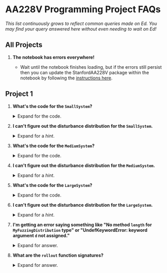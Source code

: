 # AA228V Programming Project FAQs

_This list continuously grows to reflect common queries made on Ed. You may find your query answered here without even needing to wait on Ed!_

## All Projects

1. **The notebook has errors everywhere!**

    - Wait until the notebook finishes loading, but if the errors still persist then you can update the StanfordAA228V package within the notebook by following the [instructions here](https://github.com/sisl/AA228VProjects/blob/main/media/update-package.gif).

## Project 1

1. **What's the code for the `SmallSystem`?**
    <details>
    <summary>Expand for the code.</summary>

    <hr>

    ```julia
    ## Agent
    struct NoAgent <: Agent end
    (c::NoAgent)(s, a=missing) = nothing
    Distributions.pdf(c::NoAgent, s, x) = 1.0

    ## Environment
    struct SimpleGaussian <: Environment end
    (env::SimpleGaussian)(s, a, xs=missing) = s
    Ps(env::SimpleGaussian) = Normal(0, 1) # Initial state distribution

    ## Sensor
    struct IdealSensor <: Sensor end

    (sensor::IdealSensor)(s) = s
    (sensor::IdealSensor)(s, x) = sensor(s)

    Distributions.pdf(sensor::IdealSensor, s, xₛ) = 1.0
    ```
    <hr>
    </details>

2. **I can't figure out the disturbance distribution for the `SmallSystem`.**
    <details>
    <summary>Expand for a <i>hint</i>.</summary>

    <hr>

    You'll first want to define some custom struct:
    ```julia
    struct YourSmallFuzzingDistribution <: TrajectoryDistribution
        # some parameters
    end
    ```

    If you're trying fuzzing, the `disturbance_distribution` for the `SmallSystem` does not apply:

    ```julia
    function StanfordAA228V.disturbance_distribution(p::YourSmallFuzzingDistribution, t)
        D = DisturbanceDistribution((o)->Deterministic(),
                                    (s,a)->Deterministic(),
                                    (s)->Deterministic())
        return D
    end
    ```

    where

    ```julia
    struct DisturbanceDistribution
        Da # agent disturbance distribution
        Ds # environment disturbance distribution
        Do # sensor disturbance distribution
    end
    ```

    but the `initial_state_distribution` should be changed:

    ```julia
    function StanfordAA228V.initial_state_distribution(p::YourSmallFuzzingDistribution)
        return Normal(SOME_MEAN, SOME_STD)
    end
    ```
    And don't forget the `depth` function as well!
    ```julia
    StanfordAA228V.depth(p::YourSmallFuzzingDistribution) = get_depth(sys_small)
    ```

    This can then be instantiated (similar to the `NominalTrajectoryDistribution`) like so:
    ```julia
    qτ = YourSmallFuzzingDistribution(your_parameters_as_input_here)
    ```

    And used in the rollout function:
    ```julia
    rollout(sys, qτ; d)
    ```
    
    See _Example 4.3_ in the textbook for how this is applied to the pendulum.
    <hr>
    </details>

4. **What's the code for the `MediumSystem`?**
    <details>
    <summary>Expand for the code.</summary>

    <hr>

    ```julia
    ## Agent
    struct ProportionalController <: Agent
        k
    end

    (c::ProportionalController)(s, a=missing) = c.k' * s

    ## Environment
    @with_kw struct InvertedPendulum <: Environment
        m::Float64 = 1.0
        l::Float64 = 1.0
        g::Float64 = 10.0
        dt::Float64 = 0.05
        ω_max::Float64 = 8.0
        a_max::Float64 = 2.0
    end

    function (env::InvertedPendulum)(s, a, xs=missing)
        θ, ω = s[1], s[2]
        dt, g, m, l = env.dt, env.g, env.m, env.l

        a = clamp(a, -env.a_max, env.a_max)

        ω = ω + (3g / (2 * l) * sin(θ) + 3 * a / (m * l^2)) * dt
        θ = θ + ω * dt
        ω = clamp(ω, -env.ω_max, env.ω_max)

        return [θ, ω]
    end

    # Initial state distribution
    Ps(env::InvertedPendulum) = MvNormal(zeros(2), diagm([(π/32)^2, 0.5^2]))

    ## Sensor
    struct AdditiveNoiseSensor <: Sensor
        Do
    end

    (sensor::AdditiveNoiseSensor)(s) = sensor(s, rand(Do(sensor, s)))
    (sensor::AdditiveNoiseSensor)(s, x) = s + x

    Do(sensor::AdditiveNoiseSensor, s) = sensor.Do

    Os(sensor::AdditiveNoiseSensor) = I
    ```
    <hr>
    </details>

5. **I can't figure out the disturbance distribution for the `MediumSystem`.**
    <details>
    <summary>Expand for a <i>hint</i>.</summary>

    <hr>

    You'll first want to define some custom struct:
    ```julia
    struct YourMediumFuzzingDistribution <: TrajectoryDistribution
        # some parameters
    end
    ```
    
    If you're trying fuzzing, the `disturbance_distribution` for the `MediumSystem` applies disturbances to the _sensor_:

    ```julia
    function StanfordAA228V.disturbance_distribution(p::YourMediumFuzzingDistribution, t)
        D = DisturbanceDistribution((o)->Deterministic(),
                                    (s,a)->Deterministic(),
                                    (s)->MvNormal(SOME_MEAN_VECTOR, SOME_COVARIANCE))
        return D
    end
    ```

    where

    ```julia
    struct DisturbanceDistribution
        Da # agent disturbance distribution
        Ds # environment disturbance distribution
        Do # sensor disturbance distribution
    end
    ```

    The `initial_state_distribution` could be the nominal (shown below) or you could change it:
    ```julia
    function StanfordAA228V.initial_state_distribution(p::YourMediumFuzzingDistribution)
        return MvNormal(zeros(2), diagm([(π/32)^2, 0.5^2]))
    end
    ```

    And don't forget the `depth` function as well!
    ```julia
    StanfordAA228V.depth(p::YourMediumFuzzingDistribution) = get_depth(sys_medium)
    ```
   
    This can then be instantiated (similar to the `NominalTrajectoryDistribution`) like so:
    ```julia
    qτ = YourMediumFuzzingDistribution(your_parameters_as_input_here)
    ```

    And used in the rollout function:
    ```julia
    rollout(sys, qτ; d)
    ```

    See _Example 4.3_ in the textbook.
    <hr>
    </details>

6. **What's the code for the `LargeSystem`?**
    <details>
    <summary>Expand for the code.</summary>

    <hr>

    ```julia
    ## Agent
    struct InterpAgent <: Agent
        grid::RectangleGrid
        Q
    end

    (c::InterpAgent)(s) = argmax([interpolate(c.grid, q, s) for q in c.Q])
    (c::InterpAgent)(s, x) = c(s)

    Distributions.pdf(c::InterpAgent, o, xₐ) = 1.0

    ## Environment
    @with_kw struct CollisionAvoidance <: Environment
        ddh_max::Float64 = 1.0 # [m/s²]
        𝒜::Vector{Float64} = [-5.0, 0.0, 5.0] # [m/s]
        Ds::Sampleable = Normal(0, 1.5)
    end

    # NominalTrajectoryDistribution on the environment (D.Ds)
    Ds(env::CollisionAvoidance, s, a) = env.Ds

    function (env::CollisionAvoidance)(s, a, x)
        a = env.𝒜[a]

        h, dh, a_prev, τ = s

        h = h + dh

        if a != 0.0
            if abs(a - dh) < env.ddh_max
                dh += a
            else
                dh += sign(a - dh) * env.ddh_max
            end
        end

        a_prev = a
        τ = max(τ - 1.0, -1.0)

        return [h, dh + x, a_prev, τ]
    end

    (env::CollisionAvoidance)(s, a) = env(s, a, rand(Ds(env, s, a)))

    # Initial state distribution
    Ps(env::CollisionAvoidance) = product_distribution(
        Uniform(-100, 100),                # Initial h
        Uniform(-10, 10),                  # Initial dh
        DiscreteNonParametric([0], [1.0]), # Initial a_prev
        DiscreteNonParametric([40], [1.0]) # Initial τ
    )

    ## Sensor
    struct IdealSensor <: Sensor end

    (sensor::IdealSensor)(s) = s
    (sensor::IdealSensor)(s, x) = sensor(s)

    Distributions.pdf(sensor::IdealSensor, s, xₛ) = 1.0
    ```
    <hr>
    </details>


7. **I can't figure out the disturbance distribution for the `LargeSystem`.**
    <details>
    <summary>Expand for a <i>hint</i>.</summary>

    <hr>
    
    You'll first want to define some custom struct:
    ```julia
    struct YourLargeFuzzingDistribution <: TrajectoryDistribution
        # some parameters
    end
    ```
    
    If you're trying fuzzing, the `disturbance_distribution` for the `LargeSystem` applies disturbances to the _environment_:

    ```julia
    function StanfordAA228V.disturbance_distribution(p::YourLargeFuzzingDistribution, t)
        D = DisturbanceDistribution((o)->Deterministic(),
                                    (s,a)->Normal(SOME_MEAN, SOME_STD),
                                    (s)->Deterministic())
        return D
    end
    ```

    where

    ```julia
    struct DisturbanceDistribution
        Da # agent disturbance distribution
        Ds # environment disturbance distribution
        Do # sensor disturbance distribution
    end
    ```

    The `initial_state_distribution` could be the nominal (shown below) or you could change it:
    ```julia
    function StanfordAA228V.initial_state_distribution(p::YourLargeFuzzingDistribution)
    	return product_distribution(
    		Uniform(-100, 100),
    		Uniform(-10, 10),
    		DiscreteNonParametric([0], [1.0]),
    		DiscreteNonParametric([40], [1.0])
    	)
    end
    ```

    And don't forget the `depth` function as well!
    ```julia
    StanfordAA228V.depth(p::YourLargeFuzzingDistribution) = get_depth(sys_large)
    ```

    This can then be instantiated (similar to the `NominalTrajectoryDistribution`) like so:
    ```julia
    qτ = YourLargeFuzzingDistribution(your_parameters_as_input_here)
    ```

    And used in the rollout function:
    ```julia
    rollout(sys, qτ; d)
    ```

    See _Example 4.3_ in the textbook for how this is applied to the pendulum.
    <hr>
    </details>

9. **I'm getting an error saying something like "No method `length` for `MyFuzzingDistribution` type" or "UndefKeywordError: keyword argument `d` not assigned."**
    <details>
    <summary>Expand for answer.</summary>

    <hr>

    You're likely forgetting to include the `<: TrajectoryDistribution` to the `struct` definition of your custom `MyFuzzingDistribution`

    ```julia
    struct MyFuzzingDistribution <: TrajectoryDistribution
       # some parameters
    end     
    ```

    <hr>

    </details>
10. **What are the `rollout` function signatures?**
    <details>
    <summary>Expand for answer.</summary>

    <hr>

    The textbook and the `StanfordAA228V.jl` package define a few `rollout` functions.

    You can see the `src/system.jl` file in the `StanfordAA228V.jl` repo, which defines these `rollout` functions with the following input signatures:

    ```julia
    rollout(sys::System; d=1)
    rollout(sys::System, s; d)
    rollout(sys::System, s, 𝐱; d=length(𝐱))
    rollout(sys::System, s, p::TrajectoryDistribution; d=depth(p))
    rollout(sys::System, p::TrajectoryDistribution; d=depth(p))
    ```

    <hr>

    </details>

